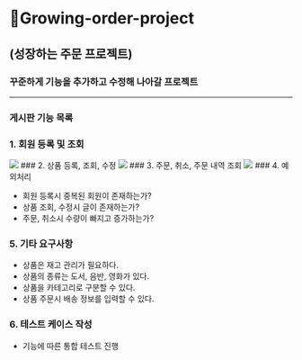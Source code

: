 # 🌳Growing-order-project
## (성장하는 주문 프로젝트)
### 꾸준하게 기능을 추가하고 수정해 나아갈 프로젝트
-----------------------------
### 게시판 기능 목록
### 1. 회원 등록 및 조회
<img src="https://hnet.com/video-to-gif/viewimage/20220209-21-VWTQnl6cfvzI3fqw-yGvmCy-hnet">
### 2. 상품 등록, 조회, 수정
<img src="https://hnet.com/video-to-gif/viewimage/20220209-21-VWTQnl6cfvzI3fqw-wcwMSI-HNET">
### 3. 주문, 취소, 주문 내역 조회
<img src="https://hnet.com/video-to-gif/viewimage/20220209-21-VWTQnl6cfvzI3fqw-wcwMSI-HNET">
### 4. 예외처리

- 회원 등록시 중복된 회원이 존재하는가?
- 상품 조회, 수정시 글이 존재하는가?
- 주문, 취소시 수량이 빠지고 증가하는가?

### 5. 기타 요구사항
- 상품은 재고 관리가 필요하다.
- 상품의 종류는 도서, 음반, 영화가 있다.
- 상품을 카테고리로 구분할 수 있다.
- 상품 주문시 배송 정보를 입력할 수 있다.

### 6. 테스트 케이스 작성

- 기능에 따른 통합 테스트 진행
